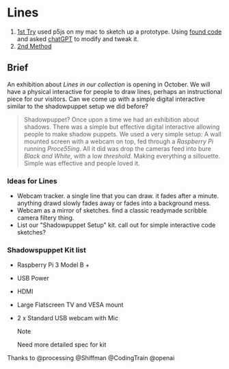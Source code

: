 # Lines

1. [1st Try](https://editor.p5js.org/oscott/sketches/pYMA0ACCv) used p5js on my mac to sketch up a prototype. Using [found code](https://www.youtube.com/watch?v=0V3uYA1hafk) and asked [chatGPT](https://chat.openai.com/share/8c13a29f-f854-4dc9-8f44-97ec61777c8d) to modify and tweak it.
2. [2nd Method](https://editor.p5js.org/oscott/sketches/Ep_PtiCeh)

## Brief

An exhibition about *Lines in our collection* is opening in October. We will have a physical interactive for people to draw lines, perhaps an instructional piece for our visitors. Can we come up with a simple digital interactive similar to the shadowpuppet setup we did before? 

> Shadowpuppet? Once upon a time we had an exhibition about shadows. There was a simple but effective digital interactive allowing people to make shadow puppets. We used a very simple setup: A wall mounted screen with a webcam on top, fed through a *Raspberry Pi* running *Proce55ing*. All it did was drop the cameras feed into bure *Black and White*, with a low *threshold*. Making everything a sillouette. Simple was effective and people loved it.

### Ideas for Lines

- Webcam tracker. a single line that you can draw. it fades after a minute. anything drawd slowly fades away or fades into a background mess.
- Webcam as a mirror of sketches. find a classic readymade scribble camera filtery thing.
- List our "Shadowpuppet Setup" kit. call out for simple interactive code sketches?

### Shadowspuppet Kit list

- Raspberry Pi 3 Model B +
- USB Power
- HDMI
- Large Flatscreen TV and VESA mount
- 2 x Standard USB webcam with Mic

  > [!NOTE]
  > Need more detailed spec for kit


Thanks to
@processing @Shiffman @CodingTrain @openai 
